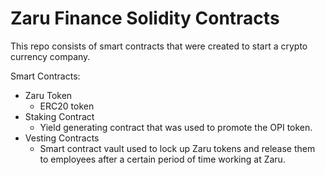 # Zaru Finance Solidity Contracts

This repo consists of smart contracts that were created to start a crypto currency company.

Smart Contracts:

- Zaru Token
    - ERC20 token 
- Staking Contract
    - Yield generating contract that was used to promote the OPI token. 
- Vesting Contracts
    - Smart contract vault used to lock up Zaru tokens and release them to employees after a certain period of time working at Zaru. 
